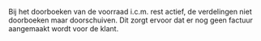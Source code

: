 Bij het doorboeken van de voorraad i.c.m. rest actief, de verdelingen niet doorboeken maar doorschuiven. Dit zorgt ervoor dat er nog geen factuur aangemaakt wordt voor de klant. 